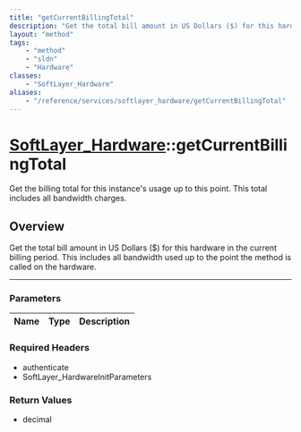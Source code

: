 ```yaml
---
title: "getCurrentBillingTotal"
description: "Get the total bill amount in US Dollars ($) for this hardware in the current billing period. This includes all bandwidth... "
layout: "method"
tags:
    - "method"
    - "sldn"
    - "Hardware"
classes:
    - "SoftLayer_Hardware"
aliases:
    - "/reference/services/softlayer_hardware/getCurrentBillingTotal"
---
```

# [SoftLayer_Hardware](/reference/services/SoftLayer_Hardware)::getCurrentBillingTotal


Get the billing total for this instance's usage up to this point. This total includes all bandwidth charges. 


## Overview 
Get the total bill amount in US Dollars ($) for this hardware in the current billing period. This includes all bandwidth used up to the point the method is called on the hardware. 

-----

### Parameters 
|Name | Type | Description |
| --- | --- | --- |


### Required Headers
* authenticate
* SoftLayer_HardwareInitParameters


### Return Values
* decimal




